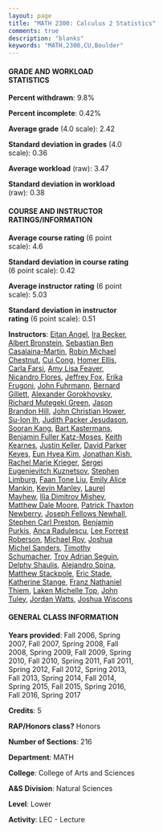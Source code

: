 ```yaml
---
layout: page
title: "MATH 2300: Calculus 2 Statistics"
comments: true
description: "blanks"
keywords: "MATH,2300,CU,Boulder"
---
```

<head>
<script src="https://ajax.googleapis.com/ajax/libs/jquery/2.1.3/jquery.min.js"></script>
<script src="https://dl.dropboxusercontent.com/s/pc42nxpaw1ea4o9/highcharts.js?dl=0"></script>
<!-- <script src="../assets/js/highcharts.js"></script> -->
<style type="text/css">@font-face {
	font-family: "Bebas Neue";
	src: url(https://www.filehosting.org/file/details/544349/BebasNeue Regular.otf) format("opentype");
	}
	h1.Bebas { 
		font-family: "Bebas Neue", Verdana, Tahoma;
	}
</style>
</head>
<body>
	<div id="container" style="float: right; width: 45%; height: 88%; margin-left: 2.5%; margin-right: 2.5%;"></div>
	<script language="JavaScript">
		$(document).ready(function() {
		var chart = {type: 'column'};
		var title = {text: 'Grade Distribution'};
		var xAxis = {categories: ['A','B','C','D','F'],crosshair: true};
		var yAxis = {min: 0,title: {text: 'Percentage'}};
		var tooltip = {headerFormat: '<center><b><span style="font-size:20px">{point.key}</span></b></center>',
		               pointFormat: '<td style="padding:0"><b>{point.y:.1f}%</b></td>',
		               footerFormat: '</table>',shared: true,useHTML: true};
		var plotOptions = {column: {pointPadding: 0.0,borderWidth: 0}};  
		var credits = {enabled: false};var series= [{name: 'Percent',data: [22.46,29.94,26.63,10.84,10.13,]}];
		var json = {};
		json.chart = chart;
		json.title = title;
		json.tooltip = tooltip;
		json.xAxis = xAxis;
		json.yAxis = yAxis;  
		json.series = series;
		json.plotOptions = plotOptions;  
		json.credits = credits;
		$('#container').highcharts(json);
	});
	</script>
</body>
			   
#### GRADE AND WORKLOAD STATISTICS

**Percent withdrawn**: 9.8%

**Percent incomplete**: 0.42%

**Average grade** (4.0 scale): 2.42

**Standard deviation in grades** (4.0 scale): 0.36

**Average workload** (raw): 3.47

**Standard deviation in workload** (raw): 0.38

#### COURSE AND INSTRUCTOR RATINGS/INFORMATION

**Average course rating** (6 point scale): 4.6

**Standard deviation in course rating** (6 point scale): 0.42

**Average instructor rating** (6 point scale): 5.03

**Standard deviation in instructor rating** (6 point scale): 0.51

**Instructors**: <a href='../../instructors/Eitan_Angel'>Eitan Angel</a>, <a href='../../instructors/Ira_Becker'>Ira Becker</a>, <a href='../../instructors/Albert_Bronstein'>Albert Bronstein</a>, <a href='../../instructors/Sebastian_Ben_Casalaina-Martin'>Sebastian Ben Casalaina-Martin</a>, <a href='../../instructors/Robin_Michael_Chestnut'>Robin Michael Chestnut</a>, <a href='../../instructors/Cui_Cong'>Cui Cong</a>, <a href='../../instructors/Homer_Ellis'>Homer Ellis</a>, <a href='../../instructors/Carla_Farsi'>Carla Farsi</a>, <a href='../../instructors/Amy_Lisa_Feaver'>Amy Lisa Feaver</a>, <a href='../../instructors/Nicandro_Flores'>Nicandro Flores</a>, <a href='../../instructors/Jeffrey_Fox'>Jeffrey Fox</a>, <a href='../../instructors/Erika_Frugoni'>Erika Frugoni</a>, <a href='../../instructors/John_Fuhrmann'>John Fuhrmann</a>, <a href='../../instructors/Bernard_Gillett'>Bernard Gillett</a>, <a href='../../instructors/Alexander_Gorokhovsky'>Alexander Gorokhovsky</a>, <a href='../../instructors/Richard_Mutegeki_Green'>Richard Mutegeki Green</a>, <a href='../../instructors/Jason_Brandon_Hill'>Jason Brandon Hill</a>, <a href='../../instructors/John_Christian_Hower'>John Christian Hower</a>, <a href='../../instructors/Su-Ion_Ih'>Su-Ion Ih</a>, <a href='../../instructors/Judith_Packer_Jesudason'>Judith Packer Jesudason</a>, <a href='../../instructors/Sooran_Kang'>Sooran Kang</a>, <a href='../../instructors/Bart_Kastermans'>Bart Kastermans</a>, <a href='../../instructors/Benjamin_Fuller_Katz-Moses'>Benjamin Fuller Katz-Moses</a>, <a href='../../instructors/Keith_Kearnes'>Keith Kearnes</a>, <a href='../../instructors/Justin_Keller'>Justin Keller</a>, <a href='../../instructors/David_Parker_Keyes'>David Parker Keyes</a>, <a href='../../instructors/Eun_Hyea_Kim'>Eun Hyea Kim</a>, <a href='../../instructors/Jonathan_Kish'>Jonathan Kish</a>, <a href='../../instructors/Rachel_Marie_Krieger'>Rachel Marie Krieger</a>, <a href='../../instructors/Sergei_Eugenievitch_Kuznetsov'>Sergei Eugenievitch Kuznetsov</a>, <a href='../../instructors/Stephen_Limburg'>Stephen Limburg</a>, <a href='../../instructors/Faan_Tone_Liu'>Faan Tone Liu</a>, <a href='../../instructors/Emily_Alice_Mankin'>Emily Alice Mankin</a>, <a href='../../instructors/Kevin_Manley'>Kevin Manley</a>, <a href='../../instructors/Laurel_Mayhew'>Laurel Mayhew</a>, <a href='../../instructors/Ilia_Dimitrov_Mishev'>Ilia Dimitrov Mishev</a>, <a href='../../instructors/Matthew_Dale_Moore'>Matthew Dale Moore</a>, <a href='../../instructors/Patrick_Thaxton_Newberry'>Patrick Thaxton Newberry</a>, <a href='../../instructors/Joseph_Fellows_Newhall'>Joseph Fellows Newhall</a>, <a href='../../instructors/Stephen_Carl_Preston'>Stephen Carl Preston</a>, <a href='../../instructors/Benjamin_Purkis'>Benjamin Purkis</a>, <a href='../../instructors/Anca_Radulescu'>Anca Radulescu</a>, <a href='../../instructors/Lee_Forrest_Roberson'>Lee Forrest Roberson</a>, <a href='../../instructors/Michael_Roy'>Michael Roy</a>, <a href='../../instructors/Joshua_Michel_Sanders'>Joshua Michel Sanders</a>, <a href='../../instructors/Timothy_Schumacher'>Timothy Schumacher</a>, <a href='../../instructors/Troy_Adrian_Seguin'>Troy Adrian Seguin</a>, <a href='../../instructors/Delphy_Shaulis'>Delphy Shaulis</a>, <a href='../../instructors/Alejandro_Spina'>Alejandro Spina</a>, <a href='../../instructors/Matthew_Stackpole'>Matthew Stackpole</a>, <a href='../../instructors/Eric_Stade'>Eric Stade</a>, <a href='../../instructors/Katherine_Stange'>Katherine Stange</a>, <a href='../../instructors/Franz_Nathaniel_Thiem'>Franz Nathaniel Thiem</a>, <a href='../../instructors/Laken_Michelle_Top'>Laken Michelle Top</a>, <a href='../../instructors/John_Tuley'>John Tuley</a>, <a href='../../instructors/Jordan_Watts'>Jordan Watts</a>, <a href='../../instructors/Joshua_Wiscons'>Joshua Wiscons</a>

#### GENERAL CLASS INFORMATION

**Years provided**: Fall 2006, Spring 2007, Fall 2007, Spring 2008, Fall 2008, Spring 2009, Fall 2009, Spring 2010, Fall 2010, Spring 2011, Fall 2011, Spring 2012, Fall 2012, Spring 2013, Fall 2013, Spring 2014, Fall 2014, Spring 2015, Fall 2015, Spring 2016, Fall 2016, Spring 2017

**Credits**: 5

**RAP/Honors class?** Honors

**Number of Sections**: 216

**Department**: MATH

**College**: College of Arts and Sciences

**A&S Division**: Natural Sciences

**Level**: Lower

**Activity**: LEC - Lecture
